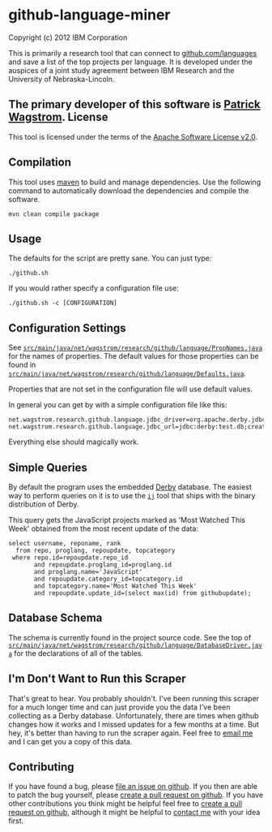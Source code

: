 github-language-miner
=====================

Copyright (c) 2012 IBM Corporation

This is primarily a research tool that can connect to [github.com/languages][githublanguages]
and save a list of the top projects per language. It is developed under the auspices of a
joint study agreement between IBM Research and the University of Nebraska-Lincoln.

The primary developer of this software is [Patrick Wagstrom][mywebpage].
License
-------

This tool is licensed under the terms of the [Apache Software License v2.0][license].

Compilation
-----------

This tool uses [maven][maven] to build and manage dependencies. Use the following command
to automatically download the dependencies and compile the software.

    mvn clean compile package

Usage
-----

The defaults for the script are pretty sane. You can just type:

    ./github.sh

If you would rather specify a configuration file use:

    ./github.sh -c [CONFIGURATION]

Configuration Settings
----------------------

See [`src/main/java/net/wagstrom/research/github/language/PropNames.java`][PropNames.java]
for the names of properties. The default values for those properties can be found in
[`src/main/java/net/wagstrom/research/github/language/Defaults.java`][Defaults.java].

Properties that are not set in the configuration file will use default values.

In general you can get by with a simple configuration file like this:

    net.wagstrom.research.github.language.jdbc_driver=org.apache.derby.jdbc.EmbeddedDriver
    net.wagstrom.research.github.language.jdbc_url=jdbc:derby:test.db;create=true

Everything else should magically work.

Simple Queries
--------------

By default the program uses the embedded [Derby][derby] database. The easiest
way to perform queries on it is to use the [`ij`][derbyij] tool that ships with
the binary distribution of Derby.

This query gets the JavaScript projects marked as 'Most Watched This Week'
obtained from the most recent update of the data:

    select username, reponame, rank
      from repo, proglang, repoupdate, topcategory
     where repo.id=repoupdate.repo_id
           and repoupdate.proglang_id=proglang.id
           and proglang.name='JavaScript'
           and repoupdate.category_id=topcategory.id
           and topcategory.name='Most Watched This Week'
           and repoupdate.update_id=(select max(id) from githubupdate);

Database Schema
---------------

The schema is currently found in the project source code. See the top of
[`src/main/java/net/wagstrom/research/github/language/DatabaseDriver.java`][DatabaseDriver.java]
for the declarations of all of the tables.

I'm Don't Want to Run this Scraper
----------------------------------

That's great to hear. You probably shouldn't. I've been running this scraper
for a much longer time and can just provide you the data I've been collecting
as a Derby database. Unfortunately, there are times when github changes how
it works and I missed updates for a few months at a time. But hey, it's better
than having to run the scraper again. Feel free to [email me][dataemail] and I
can get you a copy of this data.

Contributing
------------

If you have found a bug, please [file an issue on github][issue]. If you then
are able to patch the bug yourself, please [create a pull request on github][pullrequest].
If you have other contributions you think might be helpful feel free to [create a pull request on github][pullrequest],
although it might be helpful to [contact me][myemail] with your idea first.

[issue]: https://github.com/pridkett/github-language-miner/issues
[pullrequest]: https://github.com/pridkett/github-language-miner/pulls
[myemail]: mailto:patrick@wagstrom.net
[githublanguages]: https://github.com/languages
[mywebpage]: http://patrick.wagstrom.net/
[dataemail]: mailto:patrick@wagstrom.net?subject=I+would+like+a+copy+of+the+github-language-miner+data
[maven]: http://maven.apache.org/
[derby]: http://db.apache.org/derby/
[derbyij]: http://db.apache.org/derby/integrate/plugin_help/ij_toc.html
[DatabaseDriver.java]: https://github.com/pridkett/github-language-miner/blob/master/src/main/java/net/wagstrom/research/github/language/DatabaseDriver.java
[PropNames.java]: https://github.com/pridkett/github-language-miner/blob/master/src/main/java/net/wagstrom/research/github/language/PropNames.java
[Defaults.java]: https://github.com/pridkett/github-language-miner/blob/master/src/main/java/net/wagstrom/research/github/language/Defaults.java
[license]: http://www.apache.org/licenses/LICENSE-2.0.html
